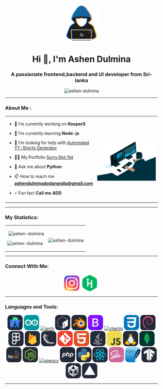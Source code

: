 <p align="center"><img src="https://github.com/Ashen-Dulmina/Ashen-Dulmina/blob/main/img/about_me.gif" width="120px"/></p>

<h1 align="center">Hi 👋, I'm Ashen Dulmina</h1>
<h3 align="center">A passionate frontend,backend and UI developer from Sri-lanka</h3>

<p align="center"> <img src="https://komarev.com/ghpvc/?username=ashen-dulmina&label=Github%20Profile%20views&color=c80e58&style=flat-square" alt="ashen-dulmina" /> </p>

---

### About Me :

<table align="center">
<tr border='none'>
<td width="50%" align="left">

  - 🔭 I’m currently working on **KeeperS**

- 🌱 I’m currently learning **Node-js**

- 🤝 I’m looking for help with [Automated YT-Shorts Generator](https://github.com/Ashen-Dulmina/Auto-YT-Shorts-Generator)

- 👨‍💻 My Portfolio [Sorry.Not.Yet](Sorry.Not.Yet)

- 💬 Ask me about **Python**

- 📫 How to reach me **ashendulminadodangoda@gmail.com**

- ⚡ Fun fact **Call me ADD**
</td>
<td width="50%" align="center">
  <img src="https://github.com/Ashen-Dulmina/Ashen-Dulmina/blob/main/img/vibe.gif" width=500/>
</td>
</tr>
</table>

---

### My Statistics:

<table align="center">
<tr border="none">
<td align="left">
  <p>&nbsp;<img align="center" src="https://github-readme-stats.vercel.app/api?username=ashen-dulmina&show_icons=true&theme=tokyonight" alt="ashen-dulmina" /></p>

  <p><img align="center" src="https://github-readme-streak-stats.herokuapp.com/?user=ashen-dulmina&theme=tokyonight" alt="ashen-dulmina" /></p>
</td>
<td align="center">
  <p><img align="right" src="https://github-readme-stats.vercel.app/api/top-langs?username=ashen-dulmina&show_icons=true&theme=tokyonight&layout=compact" alt="ashen-dulmina" /></p>

</td>
</tr>
</table>

---

### Connect With Me:

<p align="center">
  <a href="https://instagram.com/ashen_dulmina" target="blank"><img align="center" src="https://github.com/tandpfun/skill-icons/blob/main/icons/Instagram.svg" alt="ashen_dulmina" height="50" width="50" /></a>
  <a href="https://www.hackerrank.com/profile/ashendulminadod1" target="blank"><img align="center" src="https://github.com/Ashen-Dulmina/Ashen-Dulmina/blob/main/img/hackerrank.png" alt="ashen_dulmina" height="60" width="60" /></a>
</p>

---

### Languages and Tools:
<p align="center"> 
  <a href="https://developer.android.com" target="blank" rel="noreferrer"><img src="https://github.com/tandpfun/skill-icons/blob/main/icons/AndroidStudio-Dark.svg" alt="android" width="50" height="50"/></a> 
  <a href="https://www.arduino.cc/" target="blank" rel="noreferrer"><img src="https://github.com/tandpfun/skill-icons/blob/main/icons/Arduino.svg" alt="arduino" width="50" height="50"/></a> 
  <a href="https://archlinux.org/" target="blank" rel="noreferrer"><img src="https://github.com/tandpfun/skill-icons/blob/main/icons/Arch-Dark.svg" alt="arch" width="50" height="50"/></a> 
  <a href="https://www.gnu.org/software/bash/" target="blank" rel="noreferrer"><img src="https://github.com/tandpfun/skill-icons/blob/main/icons/Bash-Dark.svg" alt="bash" width="50" height="50"/></a> 
  <a href="https://www.blender.org/" target="blank" rel="noreferrer"><img src="https://github.com/tandpfun/skill-icons/blob/main/icons/Blender-Dark.svg" alt="blender" width="50" height="50"/></a> 
  <a href="https://getbootstrap.com" target="blank" rel="noreferrer"><img src="https://github.com/tandpfun/skill-icons/blob/main/icons/Bootstrap.svg" alt="bootstrap" width="50" height="50"/></a> 
  <a href="https://www.chartjs.org" target="blank" rel="noreferrer"><img src="https://www.chartjs.org/media/logo-title.svg" alt="chartjs" width="50" height="50"/></a> 
  <a href="https://www.w3schools.com/css/" target="blank" rel="noreferrer"><img src="https://github.com/tandpfun/skill-icons/blob/main/icons/CSS.svg" alt="css3" width="50" height="50"/></a>
  <a href="https://www.debian.org/" target="blank" rel="noreferrer"><img src="https://github.com/tandpfun/skill-icons/blob/main/icons/Debian-Dark.svg" alt="debian" width="50" height="50"/></a>
  <a href="https://www.figma.com/" target="blank" rel="noreferrer"><img src="https://github.com/tandpfun/skill-icons/blob/main/icons/Figma-Dark.svg" alt="figma" width="50" height="50"/></a> 
  <a href="https://firebase.google.com/" target="blank" rel="noreferrer"><img src="https://github.com/tandpfun/skill-icons/blob/main/icons/Firebase-Dark.svg" alt="firebase" width="50" height="50"/></a> 
  <a href="https://flask.palletsprojects.com/" target="blank" rel="noreferrer"><img src="https://github.com/tandpfun/skill-icons/blob/main/icons/Flask-Dark.svg" alt="flask" width="50" height="50"/></a> 
  <a href="https://git-scm.com/" target="blank" rel="noreferrer"><img src="https://github.com/tandpfun/skill-icons/blob/main/icons/Git.svg" alt="git" width="50" height="50"/></a> 
  <a href="https://www.w3.org/html/" target="blank" rel="noreferrer"><img src="https://github.com/tandpfun/skill-icons/blob/main/icons/HTML.svg" alt="html5" width="50" height="50"/></a> 
  <a href="https://www.java.com" target="blank" rel="noreferrer"><img src="https://github.com/tandpfun/skill-icons/blob/main/icons/Java-Dark.svg" alt="java" width="50" height="50"/></a> 
  <a href="https://developer.mozilla.org/en-US/docs/Web/JavaScript" target="blank" rel="noreferrer"><img src="https://github.com/tandpfun/skill-icons/blob/main/icons/JavaScript.svg" alt="javascript" width="50" height="50"/></a> 
  <a href="https://www.linux.org/" target="blank" rel="noreferrer"><img src="https://github.com/tandpfun/skill-icons/blob/main/icons/Linux-Dark.svg" alt="linux" width="50" height="50"/></a> 
  <a href="https://www.mongodb.com/" target="blank" rel="noreferrer"><img src="https://github.com/tandpfun/skill-icons/blob/main/icons/MongoDB.svg" alt="mongodb" width="50" height="50"/></a> 
  <a href="https://www.mysql.com/" target="_blank" rel="noreferrer"><img src="https://github.com/tandpfun/skill-icons/blob/main/icons/MySQL-Dark.svg" alt="mysql" width="50" height="50"/></a> 
  <a href="https://nodejs.org" target="_blank" rel="noreferrer"><img src="https://github.com/tandpfun/skill-icons/blob/main/icons/NodeJS-Dark.svg" alt="nodejs" width="50" height="50"/></a> 
  <a href="https://opencv.org/" target="_blank" rel="noreferrer"><img src="https://github.com/tandpfun/skill-icons/blob/main/icons/OpenCV-Dark.svg" alt="opencv" width="50" height="50"/></a> 
  <a href="https://www.php.net" target="_blank" rel="noreferrer"><img src="https://github.com/tandpfun/skill-icons/blob/main/icons/PHP-Dark.svg" alt="php" width="50" height="50"/></a> 
  <a href="https://www.python.org" target="_blank" rel="noreferrer"><img src="https://github.com/tandpfun/skill-icons/blob/main/icons/Python-Dark.svg" alt="python" width="50" height="50"/></a> 
  <a href="https://reactjs.org/" target="_blank" rel="noreferrer"><img src="https://github.com/tandpfun/skill-icons/blob/main/icons/React-Dark.svg" alt="react" width="50" height="50"/></a> 
  <a href="https://sass-lang.com" target="_blank" rel="noreferrer"><img src="https://github.com/tandpfun/skill-icons/blob/main/icons/Sass.svg" alt="sass" width="50" height="50"/></a>
  <a href="https://www.sqlite.org/" target="_blank" rel="noreferrer"><img src="https://github.com/tandpfun/skill-icons/blob/main/icons/SQLite.svg" alt="sqlite" width="50" height="50"/></a> 
  <a href="https://www.tensorflow.org" target="_blank" rel="noreferrer"><img src="https://github.com/tandpfun/skill-icons/blob/main/icons/TensorFlow-Dark.svg" alt="tensorflow" width="50" height="50"/></a> 
  <a href="https://unity.com/" target="_blank" rel="noreferrer"><img src="https://github.com/tandpfun/skill-icons/blob/main/icons/Unity-Dark.svg" alt="unity" width="50" height="50"/></a>
  <a href="https://vercel.com/" target="_blank" rel="noreferrer"><img src="https://github.com/tandpfun/skill-icons/blob/main/icons/Vercel-Dark.svg" alt="vercel" width="50" height="50"/></a> </p>

---
